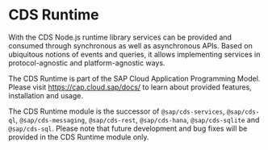 # CDS Runtime #

With the CDS Node.js runtime library services can be provided and consumed through synchronous as well as asynchronous APIs. Based on ubiquitous notions of events and queries, it allows implementing services in protocol-agnostic and platform-agnostic ways.

The CDS Runtime is part of the SAP Cloud Application Programming Model. Please visit https://cap.cloud.sap/docs/ to learn about provided features, installation and usage.

The CDS Runtime module is the successor of `@sap/cds-services`, `@sap/cds-ql`, `@sap/cds-messaging`, `@sap/cds-rest`, `@sap/cds-hana`, `@sap/cds-sqlite` and `@sap/cds-sql`. Please note that future development and bug fixes will be provided in the CDS Runtime module only.
